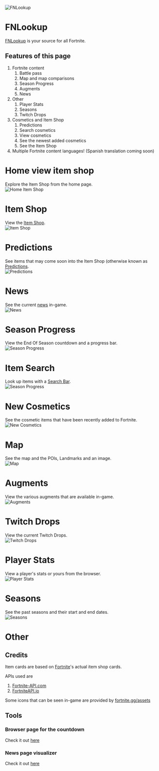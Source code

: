 ![FNLookup](https://github.com/FNLookup/fnlookup.github.io/blob/main/assets/FNLookupBanner.jpg?raw=true)

# FNLookup
[FNLookup](https://fnlookup.github.io/) is your source for all Fortnite.

## Features of this page
1. Fortnite content
    1. Battle pass
    2. Map and map comparisons
    3. Season Progress
    4. Augments
    5. News
2. Other
    1. Player Stats
    2. Seasons
    3. Twitch Drops
3. Cosmetics and Item Shop
    1. Predictions
    2. Search cosmetics
    3. View cosmetics
    4. See the newest added cosmetics
    5. See the Item Shop
4. Multiple Fortnite content languages! (Spanish translation coming soon)

# Home view item shop
Explore the Item Shop from the home page.  
![Home Item Shop](https://cdn.discordapp.com/attachments/1050911269433118720/1055318610656104448/image.png)

# Item Shop
View the [Item Shop](https://tposejank.github.io/fnlookup/item-shop.html).  
![Item Shop](https://cdn.discordapp.com/attachments/1050911269433118720/1055329436855193651/image.png)

# Predictions
See items that may come soon into the Item Shop (otherwise known as [Predictions](https://tposejank.github.io/fnlookup/predictions.html).  
![Predictions](https://cdn.discordapp.com/attachments/1050911269433118720/1055330813606100992/image.png)

# News
See the current [news](https://tposejank.github.io/fnlookup/news.html) in-game.  
![News](https://cdn.discordapp.com/attachments/1050911269433118720/1055329965480103936/image.png)

# Season Progress
View the End Of Season countdown and a progress bar.  
![Season Progress](https://cdn.discordapp.com/attachments/1050911269433118720/1055330235677167626/image.png)

# Item Search
Look up items with a [Search Bar](https://tposejank.github.io/fnlookup/search.html).  
![Season Progress](https://cdn.discordapp.com/attachments/1050911269433118720/1055334013503545344/image.png)

# New Cosmetics
See the cosmetic items that have been recently added to Fortnite.  
![New Cosmetics](https://cdn.discordapp.com/attachments/1050911269433118720/1055331152182919239/image.png)

# Map
See the map and the POIs, Landmarks and an image.  
![Map](https://cdn.discordapp.com/attachments/1050911269433118720/1055331377169563709/image.png)

# Augments
View the various augments that are available in-game.  
![Augments](https://cdn.discordapp.com/attachments/1050911269433118720/1055331638806073384/image.png)

# Twitch Drops
View the current Twitch Drops.  
![Twitch Drops](https://cdn.discordapp.com/attachments/1050911269433118720/1055331838303936523/image.png)

# Player Stats
View a player's stats or yours from the browser.  
![Player Stats](https://cdn.discordapp.com/attachments/1050911269433118720/1055332011440623678/image.png)

# Seasons
See the past seasons and their start and end dates.  
![Seasons](https://cdn.discordapp.com/attachments/1050911269433118720/1055332299044036624/image.png)

# Other
## Credits

Item cards are based on [Fortnite](https://fn.gg)'s actual item shop cards.

APIs used are 
1. [Fortnite-API.com](https://www.Fortnite-API.com)
2. [FortniteAPI.io](https://fortniteapi.io)

Some icons that can be seen in-game are provided by [fortnite.gg/assets](https://www.fortnite.gg/assets)

## Tools
### Browser page for the countdown

Check it out [here](https://tposejank.github.io/fnlookup/season-timer/index.html)  

### News page visualizer

Check it out [here](https://tposejank.github.io/fnlookup/news/index.html)  
